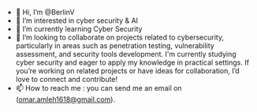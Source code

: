 - 👋 Hi, I’m @BerlinV
- 👀 I’m interested in cyber security & AI  
- 🌱 I’m currently learning Cyber Security
- 💞️ I’m looking to collaborate on projects related to cybersecurity,
    particularly in areas such as penetration testing, vulnerability assessment,
    and security tools development. I'm currently studying cyber security and
    eager to apply my knowledge in practical settings.
    If you’re working on related projects or have ideas for collaboration,
    I’d love to connect and contribute!
- 📫 How to reach me : you can send me an email on (omar.amleh1618@gmail.com).


<!---
BerlinV/BerlinV is a ✨ special ✨ repository because its `README.md` (this file) appears on your GitHub profile.
You can click the Preview link to take a look at your changes.
--->

